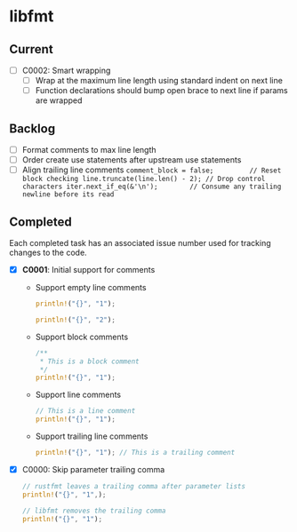 # libfmt

## Current
* [ ] C0002: Smart wrapping
  * [ ] Wrap at the maximum line length using standard indent on next line
  * [ ] Function declarations should bump open brace to next line if params are wrapped

## Backlog
* [ ] Format comments to max line length
* [ ] Order create use statements after upstream use statements
* [ ] Align trailing line comments
      ```
      comment_block = false;         // Reset block checking
      line.truncate(line.len() - 2); // Drop control characters
      iter.next_if_eq(&'\n');        // Consume any trailing newline before its read
      ```

## Completed
Each completed task has an associated issue number used for tracking changes to the code.

* [x] **C0001**: Initial support for comments
  * Support empty line comments
    ```rust
    println!("{}", "1");

    println!("{}", "2");
    ```
  * Support block comments
    ```rust
    /**
     * This is a block comment
     */
    println!("{}", "1");
    ```
  * Support line comments
    ```rust
    // This is a line comment
    println!("{}", "1");
    ```
  * Support trailing line comments
    ```rust
    println!("{}", "1"); // This is a trailing comment
    ```

* [x] C0000: Skip parameter trailing comma
  ```rust
  // rustfmt leaves a trailing comma after parameter lists
  println!("{}", "1",);

  // libfmt removes the trailing comma 
  println!("{}", "1");
  ```